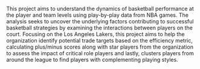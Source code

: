 This project aims to understand the dynamics of basketball performance at the player and team
levels using play-by-play data from NBA games. The analysis seeks to uncover the underlying
factors contributing to successful basketball strategies by examining the interactions between
players on the court. Focusing on the Los Angeles Lakers, this project aims to help the
organization identify potential trade targets based on the efficiency metric, calculating
plus/minus scores along with star players from the organization to assess the impact of critical
role players and lastly, clusters players from around the league to find players with
complementing playing styles.